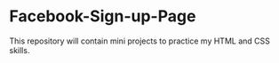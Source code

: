 # Facebook-Sign-up-Page
This repository will contain mini projects to practice my HTML and CSS skills.
